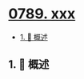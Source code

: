# [0789. xxx](https://github.com/Tdahuyou/TNotes.leetcode/tree/main/notes/0789.%20xxx)

<!-- region:toc -->

- [1. 📝 概述](#1--概述)

<!-- endregion:toc -->

## 1. 📝 概述
